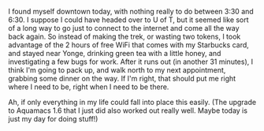 <!--
.. title: Okay, this is cool.
.. date: 2009-01-13 16:49:00
.. author: Blake Winton
.. tags: work, remote, starbucks, wifi
-->

I found myself downtown today, with nothing really to do between 3:30
and 6:30.  I suppose I could have headed over to U of T, but it seemed
like sort of a long way to go just to connect to the internet and come
all the way back again.  So instead of making the trek, or wasting two
tokens, I took advantage of the 2 hours of free WiFi that comes with
my Starbucks card, and stayed near Yonge, drinking green tea with a
little honey, and investigating a few bugs for work.  After it runs
out (in another 31 minutes), I think I'm going to pack up, and walk
north to my next appointment, grabbing some dinner on the way.  If I'm
right, that should put me right where I need to be, right when I need
to be there.

Ah, if only everything in my life could fall into place this easily.
(The upgrade to Aquamacs 1.6 that I just did also worked out really
well.  Maybe today is just my day for doing stuff!)


